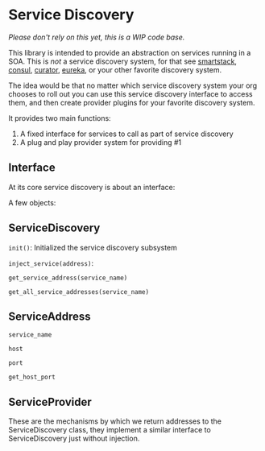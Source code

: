 Service Discovery
=================

*Please don't rely on this yet, this is a WIP code base.*

This library is intended to provide an abstraction on services running
in a SOA. This is *not* a service discovery system, for that see 
[smartstack](http://nerds.airbnb.com/smartstack-service-discovery-cloud/),
[consul](https://consul.io/),
[curator](http://curator.apache.org/curator-x-discovery/index.html),
[eureka](https://github.com/Netflix/eureka), or your other favorite discovery
system.

The idea would be that no matter which service discovery system your org chooses
to roll out you can use this service discovery interface to access them, and
then create provider plugins for your favorite discovery system.

It provides two main functions:
1. A fixed interface for services to call as part of service discovery
2. A plug and play provider system for providing #1

Interface
---------
At its core service discovery is about an interface:

A few objects:

ServiceDiscovery
----------------

``init()``: Initialized the service discovery subsystem

``inject_service(address)``:

``get_service_address(service_name)``

``get_all_service_addresses(service_name)``

ServiceAddress
--------------
``service_name``

``host``

``port``

``get_host_port``

ServiceProvider
---------------
These are the mechanisms by which we return addresses to the ServiceDiscovery
class, they implement a similar interface to ServiceDiscovery just without
injection.
